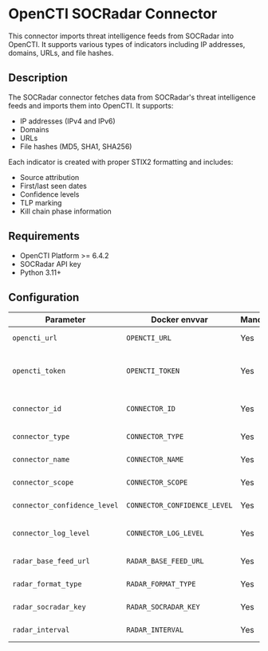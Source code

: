 # OpenCTI SOCRadar Connector

This connector imports threat intelligence feeds from SOCRadar into OpenCTI. It supports various types of indicators including IP addresses, domains, URLs, and file hashes.

## Description

The SOCRadar connector fetches data from SOCRadar's threat intelligence feeds and imports them into OpenCTI. It supports:
- IP addresses (IPv4 and IPv6)
- Domains
- URLs
- File hashes (MD5, SHA1, SHA256)

Each indicator is created with proper STIX2 formatting and includes:
- Source attribution
- First/last seen dates
- Confidence levels
- TLP marking
- Kill chain phase information

## Requirements

- OpenCTI Platform >= 6.4.2
- SOCRadar API key
- Python 3.11+

## Configuration

| Parameter | Docker envvar | Mandatory | Description |
| --- | --- | --- | --- |
| `opencti_url` | `OPENCTI_URL` | Yes | The URL of the OpenCTI platform |
| `opencti_token` | `OPENCTI_TOKEN` | Yes | The default admin token configured in the OpenCTI platform |
| `connector_id` | `CONNECTOR_ID` | Yes | A valid arbitrary UUIDv4 for this connector |
| `connector_type` | `CONNECTOR_TYPE` | Yes | Must be 'EXTERNAL_IMPORT' |
| `connector_name` | `CONNECTOR_NAME` | Yes | Name of the connector |
| `connector_scope` | `CONNECTOR_SCOPE` | Yes | Scope of the connector (socradar) |
| `connector_confidence_level` | `CONNECTOR_CONFIDENCE_LEVEL` | Yes | Default confidence level for created data |
| `connector_log_level` | `CONNECTOR_LOG_LEVEL` | Yes | Logging level (debug, info, warn, error) |
| `radar_base_feed_url` | `RADAR_BASE_FEED_URL` | Yes | SocRadar API base URL |
| `radar_format_type` | `RADAR_FORMAT_TYPE` | Yes | Response format (.json) |
| `radar_socradar_key` | `RADAR_SOCRADAR_KEY` | Yes | Your SocRadar API key |
| `radar_interval` | `RADAR_INTERVAL` | Yes | Interval between runs in seconds |
